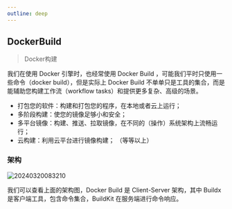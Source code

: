 ```yaml
---
outline: deep
---
```


## DockerBuild
> Docker构建

我们在使用 Docker 引擎时，也经常使用 Docker Build ，可能我们平时只使用一些命令（docker build），但是实际上 Docker Build 不单单只是工具的集合，而是能辅助您构建工作流（workflow tasks）和提供更多复杂、高级的场景。

- 打包您的软件：构建和打包您的程序，在本地或者云上运行；
- 多阶段构建：使您的镜像足够小和安全；
- 多平台镜像：构建、推送、拉取镜像，在不同的（操作）系统架构上流畅运行；
- 云构建：利用云平台进行镜像构建；
（等等以上）

### 架构

![20240320083210](https://cdn.jsdelivr.net/gh/Github-Stephen/blogPic/springboot/20240320083210.png)

我们可以查看上面的架构图，Docker Build 是 Client-Server 架构，其中 Buildx 是客户端工具，包含命令集合，BuildKit 在服务端进行命令响应。
